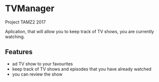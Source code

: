 # TVManager
Project TAMZ2 2017

Aplication, that will allow you to keep track of TV shows, you are currently watching. 

## Features
 - ad TV show to your favourites
 - keep track of TV shows and  episodes that you have already watched
 - you can review the show
